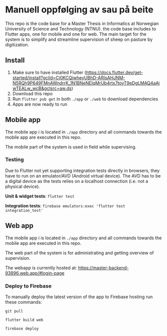 # Manuell oppfølging av sau på beite

This repo is the code base for a Master Thesis in Informatics at Norwegian University of Science and Technology (NTNU). the code base includes to Flutter apps, one for mobile and one for web. The main target for the system is to simplify and streamline supervision of sheep on pasture by digitization.

## Install

1. Make sure to have installed Flutter (https://docs.flutter.dev/get-started/install?gclid=Cj0KCQjwheyUBhD-ARIsAHJNM-N5RQh9P649FMnAWndrrK_1N1BNeNEIqMrUb4rtx7toyT9eDgLMAQ4aAjwTEALw_wcB&gclsrc=aw.ds)
2. Download this repo
3. Run `flutter pub get` in both `./app` or `./web` to download dependencies
4. Apps are now ready to run


## Mobile app

The mobile app i is located in `./app` directory and all commands towards the mobile app are executed in this repo.

The mobile part of the system is used in field while supervising.

### Testing
Due to Flutter not yet supporting integration tests directly in browsers, they have to run on an emulator/AVD (Android virtual device). The AVD has to be a digital device as the tests relies on a localhost connection (i.e. not a physical device).

<b>Unit & widget tests</b>: `flutter test`

<b>Integration tests</b>: `firebase emulators:exec 'flutter test integration_test'`

## Web app

The mobile app i is located in `./app` directory and all commands towards the mobile app are executed in this repo.

The web part of the system is for administrating and getting overview of supervision.

The webapp is currently hosted at: https://master-backend-93896.web.app/#login-page

### Deploy to Firebase

To manually deploy the latest version of the app to Firebase hosting run these commands:

`git pull`

`flutter build web`

`firebase deploy`

